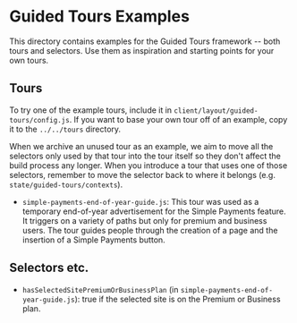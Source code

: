 # Guided Tours Examples

This directory contains examples for the Guided Tours framework -- both tours and selectors. Use them as inspiration and starting points for your own tours.

## Tours

To try one of the example tours, include it in `client/layout/guided-tours/config.js`. If you want to base your own tour off of an example, copy it to the `../../tours` directory.

When we archive an unused tour as an example, we aim to move all the selectors only used by that tour into the tour itself so they don't affect the build process any longer. When you introduce a tour that uses one of those selectors, remember to move the selector back to where it belongs (e.g. `state/guided-tours/contexts`).

- `simple-payments-end-of-year-guide.js`: This tour was used as a temporary end-of-year advertisement for the Simple Payments feature. It triggers on a variety of paths but only for premium and business users. The tour guides people through the creation of a page and the insertion of a Simple Payments button.

## Selectors etc.

- `hasSelectedSitePremiumOrBusinessPlan` (in `simple-payments-end-of-year-guide.js`): true if the selected site is on the Premium or Business plan.
